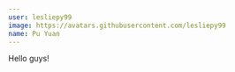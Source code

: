 ```yaml
---
user: lesliepy99
image: https://avatars.githubusercontent.com/lesliepy99
name: Pu Yuan
---
```

Hello guys!
